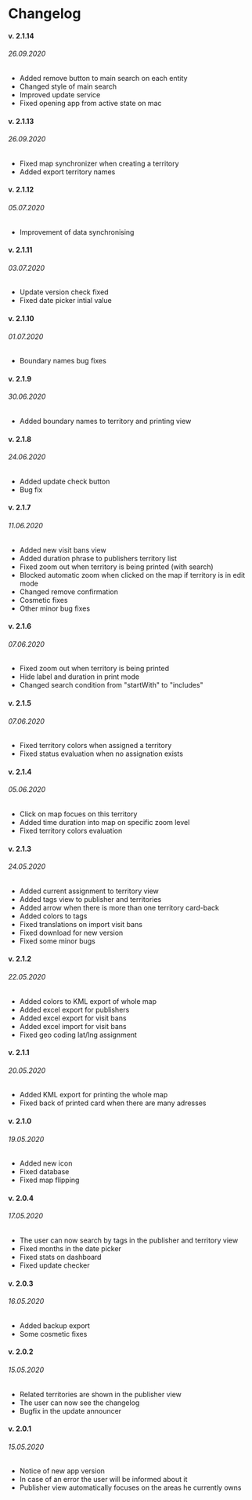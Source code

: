 # Changelog

#### v. 2.1.14
###### 26.09.2020
- Added remove button to main search on each entity
- Changed style of main search
- Improved update service
- Fixed opening app from active state on mac

#### v. 2.1.13
###### 26.09.2020
- Fixed map synchronizer when creating a territory
- Added export territory names

#### v. 2.1.12
###### 05.07.2020
- Improvement of data synchronising

#### v. 2.1.11
###### 03.07.2020
- Update version check fixed
- Fixed date picker intial value

#### v. 2.1.10
###### 01.07.2020
- Boundary names bug fixes

#### v. 2.1.9
###### 30.06.2020
- Added boundary names to territory and printing view

#### v. 2.1.8
###### 24.06.2020
- Added update check button
- Bug fix

#### v. 2.1.7
###### 11.06.2020
- Added new visit bans view
- Added duration phrase to publishers territory list
- Fixed zoom out when territory is being printed (with search)
- Blocked automatic zoom when clicked on the map if territory is in edit mode
- Changed remove confirmation
- Cosmetic fixes
- Other minor bug fixes

#### v. 2.1.6
###### 07.06.2020
- Fixed zoom out when territory is being printed
- Hide label and duration in print mode
- Changed search condition from "startWith" to "includes"

#### v. 2.1.5
###### 07.06.2020
- Fixed territory colors when assigned a territory
- Fixed status evaluation when no assignation exists

#### v. 2.1.4
###### 05.06.2020
- Click on map focues on this territory
- Added time duration into map on specific zoom level
- Fixed territory colors evaluation

#### v. 2.1.3
###### 24.05.2020
- Added current assignment to territory view
- Added tags view to publisher and territories
- Added arrow when there is more than one territory card-back
- Added colors to tags
- Fixed translations on import visit bans
- Fixed download for new version
- Fixed some minor bugs

#### v. 2.1.2
###### 22.05.2020
- Added colors to KML export of whole map
- Added excel export for publishers
- Added excel export for visit bans
- Added excel import for visit bans
- Fixed geo coding lat/lng assignment

#### v. 2.1.1
###### 20.05.2020
- Added KML export for printing the whole map
- Fixed back of printed card when there are many adresses

#### v. 2.1.0
###### 19.05.2020
- Added new icon
- Fixed database
- Fixed map flipping

#### v. 2.0.4
###### 17.05.2020
- The user can now search by tags in the publisher and territory view
- Fixed months in the date picker
- Fixed stats on dashboard 
- Fixed update checker

#### v. 2.0.3
###### 16.05.2020
- Added backup export 
- Some cosmetic fixes

#### v. 2.0.2
###### 15.05.2020
- Related territories are shown in the publisher view
- The user can now see the changelog
- Bugfix in the update announcer

#### v. 2.0.1
###### 15.05.2020
- Notice of new app version
- In case of an error the user will be informed about it
- Publisher view automatically focuses on the areas he currently owns
